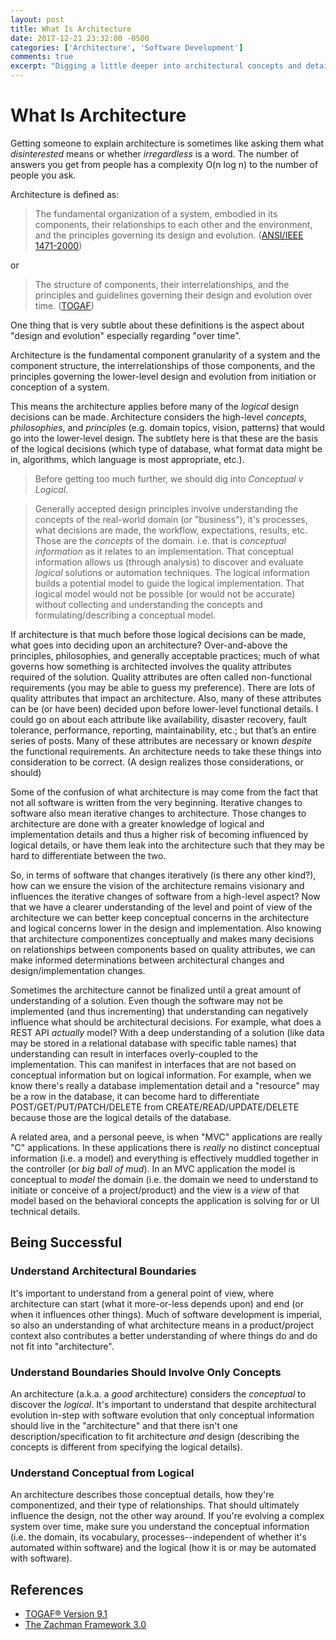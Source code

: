 ```yaml
---
layout: post
title: What Is Architecture
date: 2017-12-21 23:32:00 -0500
categories: ['Architecture', 'Software Development']
comments: true
excerpt: "Digging a little deeper into architectural concepts and details."
---
```

# What Is Architecture
Getting someone to explain architecture is sometimes like asking them what *disinterested* means or whether *irregardless* is a word. The number of answers you get from people has a complexity O(n log n) to the number of people you ask.
 
Architecture is defined as:
>The fundamental organization of a system, embodied in its components, their relationships to each other and the environment, and the principles governing its design and evolution. ([ANSI/IEEE 1471-2000](http://standards.ieee.org/findstds/standard/1471-2000.html)) 
 
or
>The structure of components, their interrelationships, and the principles and guidelines governing their design and evolution over time. ([TOGAF](http://www.opengroup.org/public/arch/p1/togaf_faq.htm))
 
One thing that is very subtle about these definitions is the aspect about "design and evolution" especially regarding "over time".
 
Architecture is the fundamental component granularity of a system and the component structure, the interrelationships of those components, and the principles governing the lower-level design and evolution from initiation or conception of a system.
 
This means the architecture applies before many of the *logical* design decisions can be made. Architecture considers the high-level *concepts*, *philosophies*, and *principles* (e.g. domain topics, vision, patterns) that would go into the lower-level design.  The subtlety here is that these are the basis of the logical decisions (which type of database, what format data might be in, algorithms, which language is most appropriate, etc.).

> Before getting too much further, we should dig into *Conceptual v Logical*.

> Generally accepted design principles involve understanding the concepts of the real-world domain (or "business"), it's processes, what decisions are made, the workflow, expectations, results, etc.  Those are the *concepts* of the domain.  i.e. that is *conceptual information* as it relates to an implementation.  That conceptual information allows us (through analysis) to discover and evaluate *logical* solutions or automation techniques.  The logical information builds a potential model to guide the logical implementation.  That logical model would not be possible (or would not be accurate) without collecting and understanding the concepts and formulating/describing a conceptual model.

If architecture is that much before those logical decisions can be made, what goes into deciding upon an architecture?  Over-and-above the principles, philosophies, and generally acceptable practices; much of what governs how something is architected involves the quality attributes required of the solution.  Quality attributes are often called non-functional requirements (you may be able to guess my preference).  There are lots of quality attributes that impact an architecture.  Also, many of these attributes can be (or have been) decided upon before lower-level functional details.  I could go on about each attribute like availability, disaster recovery, fault tolerance, performance, reporting, maintainability, etc.; but that’s an entire series of posts.  Many of these attributes are necessary or known *despite* the functional requirements.  An architecture needs to take these things into consideration to be correct. (A design realizes those considerations, or should)
 
Some of the confusion of what architecture is may come from the fact that not all software is written from the very beginning.  Iterative changes to software also mean iterative changes to architecture.  Those changes to architecture are done with a greater knowledge of logical and implementation details and thus a higher risk of becoming influenced by logical details, or have them leak into the architecture such that they may be hard to differentiate between the two.
 
So, in terms of software that changes iteratively (is there any other kind?), how can we ensure the vision of the architecture remains visionary and influences the iterative changes of software from a high-level aspect? Now that we have a clearer understanding of the level and point of view of the architecture we can better keep conceptual concerns in the architecture and logical concerns lower in the design and implementation. Also knowing that architecture componentizes conceptually and makes many decisions on relationships between components based on quality attributes, we can make informed determinations between architectural changes and design/implementation changes.
 
Sometimes the architecture cannot be finalized until a great amount of understanding of a solution.  Even though the software may not be implemented (and thus incrementing) that understanding can negatively influence what should be architectural decisions.  For example, what does a REST API *actually* model?  With a deep understanding of a solution (like data may be stored in a relational database with specific table names) that understanding can result in interfaces overly-coupled to the implementation.  This can manifest in interfaces that are not based on conceptual information but on logical information.  For example, when we know there's really a database implementation detail and a "resource" may be a row in the database, it can become hard to differentiate POST/GET/PUT/PATCH/DELETE from CREATE/READ/UPDATE/DELETE because those are the logical details of the database.
 
A related area, and a personal peeve, is when "MVC" applications are really "C" applications.  In these applications there is *really* no distinct conceptual information (i.e. a model) and everything is effectively muddled together in the controller (or *big ball of mud*).  In an MVC application the model is conceptual to *model* the domain (i.e. the domain we need to understand to initiate or conceive of a project/product) and the view is a *view* of that model based on the behavioral concepts the application is solving for or UI technical details.
 
## Being Successful
### Understand Architectural Boundaries
It's important to understand from a general point of view, where architecture can start (what it more-or-less depends upon) and end (or when it influences other things).  Much of software development is imperial, so also an understanding of what architecture means in a product/project context also contributes a better understanding of where things do and do not fit into "architecture".

### Understand Boundaries Should Involve Only Concepts
An architecture (a.k.a. a *good* architecture) considers the *conceptual* to discover the *logical*.  It's important to understand that despite architectural evolution in-step with software evolution that only conceptual information should live in the "architecture" and that there isn't one description/specification to fit architecture *and* design (describing the concepts is different from specifying the logical details).

### Understand Conceptual from Logical
 An architecture describes those conceptual details, how they're componentized, and their type of relationships.  That should ultimately influence the design, not the other way around.  If you're evolving a complex system over time, make sure you understand the conceptual information (i.e. the domain, its vocabulary, processes--independent of whether it's automated within software) and the logical (how it is or may be automated with software).
 
## References
- [TOGAF® Version 9.1](http://www.opengroup.org/subjectareas/enterprise/togaf)
- [The Zachman Framework 3.0](http://www.zachman.com/about-the-zachman-framework)

